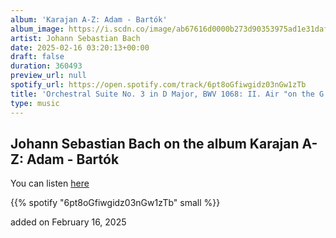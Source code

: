 ```yaml
---
album: 'Karajan A-Z: Adam - Bartók'
album_image: https://i.scdn.co/image/ab67616d0000b273d90353975ad1e31daf54a500
artist: Johann Sebastian Bach
date: 2025-02-16 03:20:13+00:00
draft: false
duration: 360493
preview_url: null
spotify_url: https://open.spotify.com/track/6pt8oGfiwgidz03nGw1zTb
title: 'Orchestral Suite No. 3 in D Major, BWV 1068: II. Air "on the G String"'
type: music
---
```



## Johann Sebastian Bach on the album Karajan A-Z: Adam - Bartók

You can listen [here](https://open.spotify.com/track/6pt8oGfiwgidz03nGw1zTb)

{{% spotify "6pt8oGfiwgidz03nGw1zTb" small %}}

added on February 16, 2025